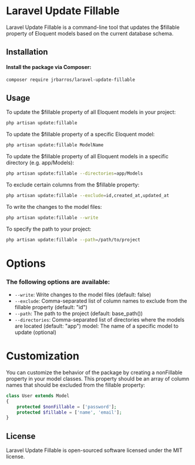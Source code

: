 # Laravel Update Fillable
Laravel Update Fillable is a command-line tool that updates the $fillable property of Eloquent models based on the current database schema.

## Installation
#### Install the package via Composer:

```bash
composer require jrbarros/laravel-update-fillable
```

## Usage
To update the $fillable property of all Eloquent models in your project:

```bash
php artisan update:fillable
```

To update the $fillable property of a specific Eloquent model:

```bash
php artisan update:fillable ModelName
```

To update the $fillable property of all Eloquent models in a specific directory (e.g. app/Models):

```bash
php artisan update:fillable --directories=app/Models
```
To exclude certain columns from the $fillable property:

```bash
php artisan update:fillable --exclude=id,created_at,updated_at
```

To write the changes to the model files:

```bash
php artisan update:fillable --write
```
To specify the path to your project:

```bash
php artisan update:fillable --path=/path/to/project
```
# Options
### The following options are available:

* `--write`: Write changes to the model files (default: false)
* `--exclude`: Comma-separated list of column names to exclude from the fillable property (default: "id")
* `--path`: The path to the project (default: base_path())
* `--directories`: Comma-separated list of directories where the models are located (default: "app")
model: The name of a specific model to update (optional)

# Customization
You can customize the behavior of the package by creating a nonFillable property in your model classes. This property should be an array of column names that should be excluded from the fillable property:

```php
class User extends Model
{
    protected $nonFillable = ['password'];
    protected $fillable = ['name', 'email'];
}
```
## License
Laravel Update Fillable is open-sourced software licensed under the MIT license.

